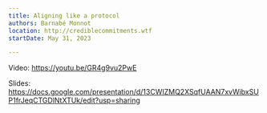 ```yaml
---
title: Aligning like a protocol
authors: Barnabé Monnot
location: http://crediblecommitments.wtf
startDate: May 31, 2023

---
```


Video: <https://youtu.be/GR4g9vu2PwE>

Slides: <https://docs.google.com/presentation/d/13CWIZMQ2XSqfUAAN7xvWibxSUP1frJeqCTGDlNtXTUk/edit?usp=sharing>